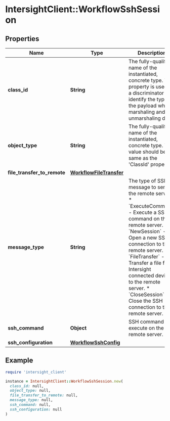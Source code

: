 # IntersightClient::WorkflowSshSession

## Properties

| Name | Type | Description | Notes |
| ---- | ---- | ----------- | ----- |
| **class_id** | **String** | The fully-qualified name of the instantiated, concrete type. This property is used as a discriminator to identify the type of the payload when marshaling and unmarshaling data. | [default to &#39;workflow.SshSession&#39;] |
| **object_type** | **String** | The fully-qualified name of the instantiated, concrete type. The value should be the same as the &#39;ClassId&#39; property. | [default to &#39;workflow.SshSession&#39;] |
| **file_transfer_to_remote** | [**WorkflowFileTransfer**](WorkflowFileTransfer.md) |  | [optional] |
| **message_type** | **String** | The type of SSH message to send to the remote server. * &#x60;ExecuteCommand&#x60; - Execute a SSH command on the remote server. * &#x60;NewSession&#x60; - Open a new SSH connection to the remote server. * &#x60;FileTransfer&#x60; - Transfer a file from Intersight connected device to the remote server. * &#x60;CloseSession&#x60; - Close the SSH connection to the remote server. | [optional][default to &#39;ExecuteCommand&#39;] |
| **ssh_command** | **Object** | SSH command to execute on the remote server. | [optional] |
| **ssh_configuration** | [**WorkflowSshConfig**](WorkflowSshConfig.md) |  | [optional] |

## Example

```ruby
require 'intersight_client'

instance = IntersightClient::WorkflowSshSession.new(
  class_id: null,
  object_type: null,
  file_transfer_to_remote: null,
  message_type: null,
  ssh_command: null,
  ssh_configuration: null
)
```

